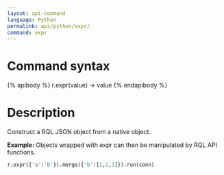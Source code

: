```yaml
---
layout: api-command 
language: Python
permalink: api/python/expr/
command: expr
---
```


# Command syntax #

{% apibody %}
r.expr(value) &rarr; value
{% endapibody %}

# Description #

Construct a RQL JSON object from a native object.

__Example:__ Objects wrapped with expr can then be manipulated by RQL API functions.

```py
r.expr({'a':'b'}).merge({'b':[1,2,3]}).run(conn)
```


